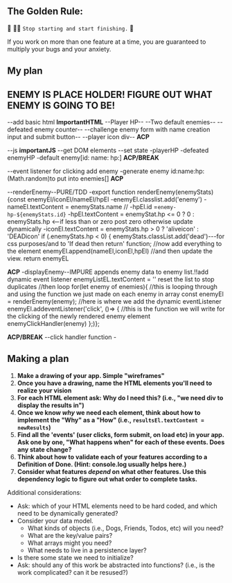 ## The Golden Rule:

🦸 🦸‍♂️ `Stop starting and start finishing.` 🏁

If you work on more than one feature at a time, you are guaranteed to multiply your bugs and your anxiety.

## My plan

## ENEMY IS PLACE HOLDER! FIGURE OUT WHAT ENEMY IS GOING TO BE!

--add basic html
**ImportantHTML**
--Player HP--
--Two default enemies--
--defeated enemy counter--
--challenge enemy form with name creation input and submit button--
--player icon div--
**ACP**

--js
**importantJS**
--get DOM elements
--set state
-playerHP
-defeated enemyHP
-default enemy[id: name: hp:]
**ACP/BREAK**

--event listener for clicking add enemy
-generate enemy id:name:hp:(Math.random)to put into enemies[]
**ACP**

--renderEnemy--PURE/TDD
-export function renderEnemy(enemyStats) {const enemyEl/iconEl/nameEl/hpEl 
-enemyEl.classlist.add('enemy') 
-nameEl.textContent = enemyStats.name 
//
-hpEl.id =`enemy-hp-${enemyStats.id}`
-hpEl.textContent = enemyStat.hp <= 0 ? 0 : enemyStats.hp <--if less than or zero post zero otherwise update dynamically
-iconEl.textContent = enemyStats.hp > 0 ? 'aliveicon' : 'DEADicon'
if (.enemyStats.hp < 0) {
enemyStats.classList.add('dead')---for css purposes/and to 'If dead then return' function;
//now add everything to the element
enemyEl.append(nameEl,iconEl,hpEl)
//and then update the view.
return enemyEL

**ACP**
-displayEnemy--IMPURE appends enemy data to enemy list.!!add dynamic event listener
enemyListEL.textContent = '' reset the list to stop duplicates
//then loop
for(let enemy of enemies){
//this is looping through and using the function we just made on each enemy in array
const enemyEl =  renderEnemy(enemy);
//here is where we add the dynamic eventListener
enemyEl.addeventListener('click',  ()=>  {
 //this is the function we will write for the clicking of the newly rendered enemy element
  enemyClickHandler(enemy)
};)};

**ACP/BREAK**
--click handler function -

## Making a plan

1. **Make a drawing of your app. Simple "wireframes"**
1. **Once you have a drawing, name the HTML elements you'll need to realize your vision**
1. **For each HTML element ask: Why do I need this? (i.e., "we need div to display the results in")**
1. **Once we know _why_ we need each element, think about how to implement the "Why" as a "How" (i.e., `resultsEl.textContent = newResults`)**
1. **Find all the 'events' (user clicks, form submit, on load etc) in your app. Ask one by one, "What happens when" for each of these events. Does any state change?**
1. **Think about how to validate each of your features according to a Definition of Done. (Hint: console.log usually helps here.)**
1. **Consider what features _depend_ on what other features. Use this dependency logic to figure out what order to complete tasks.**

Additional considerations:

-   Ask: which of your HTML elements need to be hard coded, and which need to be dynamically generated?
-   Consider your data model.
    -   What kinds of objects (i.e., Dogs, Friends, Todos, etc) will you need?
    -   What are the key/value pairs?
    -   What arrays might you need?
    -   What needs to live in a persistence layer?
-   Is there some state we need to initialize?
-   Ask: should any of this work be abstracted into functions? (i.e., is the work complicated? can it be resused?)
